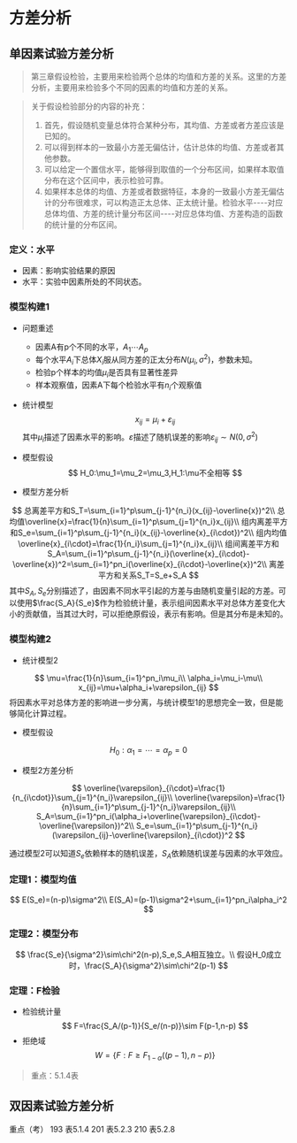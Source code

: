 # 方差分析


## 单因素试验方差分析

> 第三章假设检验，主要用来检验两个总体的均值和方差的关系。这里的方差分析，主要用来检验多个不同的因素的均值和方差的关系。

> 关于假设检验部分的内容的补充：
> 1. 首先，假设随机变量总体符合某种分布，其均值、方差或者方差应该是已知的。
> 2. 可以得到样本的一致最小方差无偏估计，估计总体的均值、方差或者其他参数。
> 3. 可以给定一个置信水平，能够得到取值的一个分布区间，如果样本取值分布在这个区间中，表示检验可靠。
> 4. 如果样本总体的均值、方差或者数据特征，本身的一致最小方差无偏估计的分布很难求，可以构造正太总体、正太统计量。检验水平----对应总体均值、方差的统计量分布区间----对应总体均值、方差构造的函数的统计量的分布区间。


### 定义：水平

* 因素：影响实验结果的原因
* 水平：实验中因素所处的不同状态。



### 模型构建1
* 问题重述
  * 因素A有p个不同的水平，$A_1\cdots A_p$
  * 每个水平$A_i$下总体$X_i$服从同方差的正太分布$N(\mu_i,\sigma^2)$，参数未知。
  * 检验p个样本的均值$\mu_i$是否具有显著性差异
  * 样本观察值，因素A下每个检验水平有$n_i$个观察值


* 统计模型
$$
x_{ij}=\mu_i+\varepsilon_{ij}
$$
其中$\mu_i$描述了因素水平的影响。$\varepsilon$描述了随机误差的影响$\varepsilon_{ij}\sim N(0,\sigma^2)$

* 模型假设
$$
H_0:\mu_1=\mu_2=\mu_3,H_1:\mu不全相等
$$

* 模型方差分析

$$
总离差平方和S_T=\sum_{i=1}^p\sum_{j-1}^{n_i}(x_{ij}-\overline{x})^2\\
总均值\overline{x}=\frac{1}{n}\sum_{i=1}^p\sum_{j=1}^{n_i}x_{ij}\\
组内离差平方和S_e=\sum_{i=1}^p\sum_{j-1}^{n_i}(x_{ij}-\overline{x}_{i\cdot})^2\\
组内均值\overline{x}_{i\cdot}=\frac{1}{n_i}\sum_{j=1}^{n_i}x_{ij}\\
组间离差平方和S_A=\sum_{i=1}^p\sum_{j-1}^{n_i}(\overline{x}_{i\cdot}-\overline{x})^2=\sum_{i=1}^pn_i(\overline{x}_{i\cdot}-\overline{x})^2\\
离差平方和关系S_T=S_e+S_A
$$
其中$S_A,S_e$分别描述了，由因素不同水平引起的方差与由随机变量引起的方差。可以使用$\frac{S_A}{S_e}$作为检验统计量，表示组间因素水平对总体方差变化大小的贡献值，当其过大时，可以拒绝原假设，表示有影响。但是其分布是未知的。

### 模型构建2

* 统计模型2

$$
\mu=\frac{1}{n}\sum_{i=1}^pn_i\mu_i\\
\alpha_i=\mu_i-\mu\\
x_{ij}=\mu+\alpha_i+\varepsilon_{ij}
$$
将因素水平对总体方差的影响进一步分离，与统计模型1的思想完全一致，但是能够简化计算过程。

* 模型假设

$$
H_0:\alpha_1=\cdots=\alpha_p=0
$$

* 模型2方差分析

$$
\overline{\varepsilon}_{i\cdot}=\frac{1}{n_{i\cdot}}\sum_{j=1}^{n_i}\varepsilon_{ij}\\
\overline{\varepsilon}=\frac{1}{n}\sum_{i=1}^p\sum_{j-1}^{n_i}\varepsilon_{ij}\\
S_A=\sum_{i=1}^pn_i(\alpha_i+\overline{\varepsilon}_{i\cdot}-\overline{\varepsilon})^2\\
S_e=\sum_{i=1}^p\sum_{j-1}^{n_i}(\varepsilon_{ij}-\overline{\varepsilon}_{i\cdot})^2
$$

通过模型2可以知道$S_e$依赖样本的随机误差，$S_A$依赖随机误差与因素的水平效应。

### 定理1：模型均值
$$
E(S_e)=(n-p)\sigma^2\\
E(S_A)=(p-1)\sigma^2+\sum_{i=1}^pn_i\alpha_i^2
$$

### 定理2：模型分布
$$
\frac{S_e}{\sigma^2}\sim\chi^2(n-p),S_e,S_A相互独立。\\
假设H_0成立时，\frac{S_A}{\sigma^2}\sim\chi^2(p-1)
$$

### 定理：F检验
* 检验统计量
$$
F=\frac{S_A/(p-1)}{S_e/(n-p)}\sim F(p-1,n-p)
$$
* 拒绝域
$$
W=\{F:F\geq F_{1-\alpha}((p-1),n-p)\}
$$

> 重点：5.1.4表
## 双因素试验方差分析


重点（考）
193 表5.1.4
201 表5.2.3
210 表5.2.8

